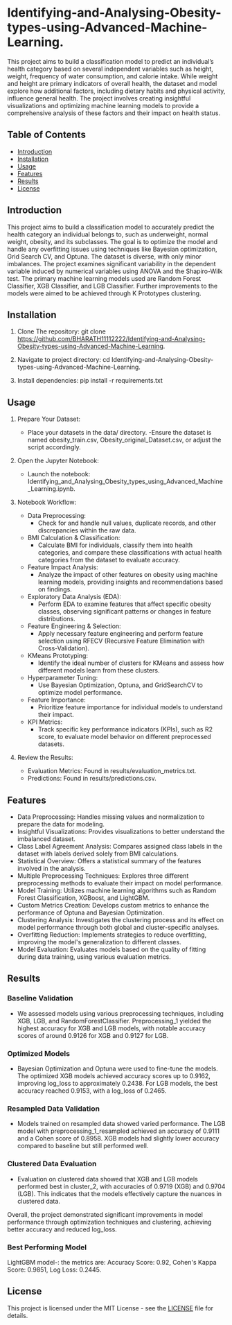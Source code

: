 # Identifying-and-Analysing-Obesity-types-using-Advanced-Machine-Learning.

This project aims to build a classification model to predict an individual’s health category based on several independent variables such as height, weight, frequency of water consumption, and calorie intake. While weight and height are primary indicators of overall health, the dataset and model explore how additional factors, including dietary habits and physical activity, influence general health. The project involves creating insightful visualizations and optimizing machine learning models to provide a comprehensive analysis of these factors and their impact on health status.

## Table of Contents

- [Introduction](#introduction)
- [Installation](#installation)
- [Usage](#usage)
- [Features](#features)
- [Results](#results)
- [License](#license)

## Introduction

This project aims to build a classification model to accurately predict the health category an individual belongs to, such as underweight, normal weight, obesity, and its subclasses. The goal is to optimize the model and handle any overfitting issues using techniques like Bayesian optimization, Grid Search CV, and Optuna.
The dataset is diverse, with only minor imbalances. The project examines significant variability in the dependent variable induced by numerical variables using ANOVA and the Shapiro-Wilk test. The primary machine learning models used are Random Forest Classifier, XGB Classifier, and LGB Classifier. Further improvements to the models were aimed to be achieved through K Prototypes clustering.

## Installation

1. Clone The repository:
   git clone https://github.com/BHARATH11112222/Identifying-and-Analysing-Obesity-types-using-Advanced-Machine-Learning.

2. Navigate to project directory:
   cd Identifying-and-Analysing-Obesity-types-using-Advanced-Machine-Learning.

3. Install dependencies:
   pip install -r requirements.txt

## Usage

1. Prepare Your Dataset:
   - Place your datasets in the data/ directory.
   -Ensure the dataset is named obesity_train.csv, Obesity_original_Dataset.csv, or adjust the script accordingly.

2. Open the Jupyter Notebook:
   - Launch the notebook: Identifying_and_Analysing_Obesity_types_using_Advanced_Machine_Learning.ipynb.

3. Notebook Workflow:
   - Data Preprocessing:
      - Check for and handle null values, duplicate records, and other discrepancies within the raw data.
   - BMI Calculation & Classification:
      - Calculate BMI for individuals, classify them into health categories, and compare these classifications with actual health categories from the dataset to          evaluate accuracy.
   - Feature Impact Analysis:
      - Analyze the impact of other features on obesity using machine learning models, providing insights and recommendations based on findings.
   - Exploratory Data Analysis (EDA):
      - Perform EDA to examine features that affect specific obesity classes, observing significant patterns or changes in feature distributions.
   - Feature Engineering & Selection:
      - Apply necessary feature engineering and perform feature selection using RFECV (Recursive Feature Elimination with Cross-Validation).
   - KMeans Prototyping:
      - Identify the ideal number of clusters for KMeans and assess how different models learn from these clusters.
   - Hyperparameter Tuning:
      - Use Bayesian Optimization, Optuna, and GridSearchCV to optimize model performance.
   - Feature Importance:
      - Prioritize feature importance for individual models to understand their impact.
   - KPI Metrics:
      - Track specific key performance indicators (KPIs), such as R2 score, to evaluate model behavior on different preprocessed datasets.
        
4. Review the Results:

   - Evaluation Metrics: Found in results/evaluation_metrics.txt.
   - Predictions: Found in results/predictions.csv.


## Features
   - Data Preprocessing: Handles missing values and normalization to prepare the data for modeling.
   - Insightful Visualizations: Provides visualizations to better understand the imbalanced dataset.
   - Class Label Agreement Analysis: Compares assigned class labels in the dataset with labels derived solely from BMI calculations.
   - Statistical Overview: Offers a statistical summary of the features involved in the analysis.
   - Multiple Preprocessing Techniques: Explores three different preprocessing methods to evaluate their impact on model performance.
   - Model Training: Utilizes machine learning algorithms such as Random Forest Classification, XGBoost, and LightGBM.
   - Custom Metrics Creation: Develops custom metrics to enhance the performance of Optuna and Bayesian Optimization.
   - Clustering Analysis: Investigates the clustering process and its effect on model performance through both global and cluster-specific analyses.
   - Overfitting Reduction: Implements strategies to reduce overfitting, improving the model's generalization to different classes.
   - Model Evaluation: Evaluates models based on the quality of fitting during data training, using various evaluation metrics.

## Results

### Baseline Validation
- We assessed models using various preprocessing techniques, including XGB, LGB, and RandomForestClassifier. Preprocessing_1 yielded the highest accuracy for XGB and LGB models, with notable accuracy scores of around 0.9126 for XGB and 0.9127 for LGB.

### Optimized Models
- Bayesian Optimization and Optuna were used to fine-tune the models. The optimized XGB models achieved accuracy scores up to 0.9162, improving log_loss to approximately 0.2438. For LGB models, the best accuracy reached 0.9153, with a log_loss of 0.2465.

### Resampled Data Validation
- Models trained on resampled data showed varied performance. The LGB model with preprocessing_1_resampled achieved an accuracy of 0.9111 and a Cohen score of 0.8958. XGB models had slightly lower accuracy compared to baseline but still performed well.

### Clustered Data Evaluation
- Evaluation on clustered data showed that XGB and LGB models performed best in cluster_2, with accuracies of 0.9719 (XGB) and 0.9704 (LGB). This indicates that the models effectively capture the nuances in clustered data.

Overall, the project demonstrated significant improvements in model performance through optimization techniques and clustering, achieving better accuracy and reduced log_loss.

### Best Performing Model
LightGBM model-: the metrics are: Accuracy Score: 0.92, Cohen's Kappa Score: 0.9851, Log Loss: 0.2445.


## License

   This project is licensed under the MIT License - see the [LICENSE](LICENSE) file for details.

   
